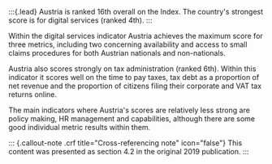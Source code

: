 :::{.lead}
Austria is ranked 16th overall on the Index. The country's strongest score is
for digital services (ranked 4th).
:::

Within the digital services indicator Austria achieves the maximum score for
three metrics, including two concerning availability and access to small claims
procedures for both Austrian nationals and non-nationals.

Austria also scores strongly on tax administration (ranked 6th). Within this
indicator it scores well on the time to pay taxes, tax debt as a proportion of
net revenue and the proportion of citizens filing their corporate and VAT tax
returns online.

The main indicators where Austria's scores are relatively less strong are
policy making, HR management and capabilities, although there are some good
individual metric results within them.

::: {.callout-note .crf title="Cross-referencing note" icon="false"}
This content was presented as section 4.2 in the original 2019 publication.
:::
